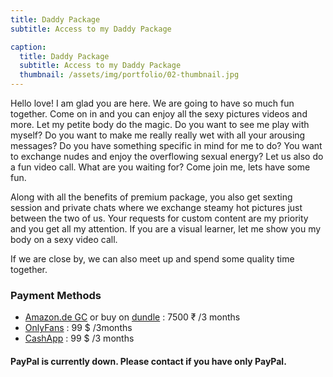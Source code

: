```yaml
---
title: Daddy Package
subtitle: Access to my Daddy Package

caption:
  title: Daddy Package
  subtitle: Access to my Daddy Package
  thumbnail: /assets/img/portfolio/02-thumbnail.jpg
---
```

Hello love! I am glad you are here. We are going to have so much fun together.
Come on in and you can enjoy all the sexy pictures videos and more. Let my petite body do the magic.
Do you want to see me play with myself? Do you want to make me really really wet with all your arousing messages?
Do you have something specific in mind for me to do? You want to exchange nudes and enjoy the overflowing sexual energy?
Let us also do a fun video call. What are you waiting for? Come join me, lets have some fun.

Along with all the benefits of premium package, you also get sexting session and private chats where we exchange steamy hot pictures just between the two of us. Your requests for custom content are my priority and you get all my attention. If you are a visual learner, let me show you my body on a sexy video call.

If we are close by, we can also meet up and spend some quality time together.

### Payment Methods
- [Amazon.de GC](https://www.amazon.in/Amazon-mail-Pay-Gift-Card/dp/B00KGE2ER2/) or buy on [dundle](https://dundle.com/amazon/?c=in) : 7500 ₹ /3 months
- [OnlyFans](https://onlyfans.com/sultrylaila) : 99 $ /3months
- [CashApp](https://cash.app/$sultrylaila/99) : 99 $ /3 months

#### PayPal is currently down. Please contact if you have only PayPal.
